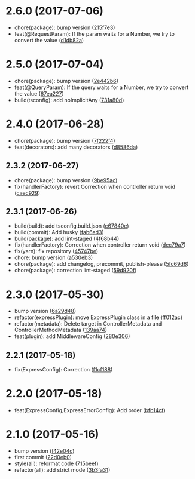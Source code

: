 <a name="2.6.0"></a>
# 2.6.0 (2017-07-06)

* chore(package): bump version ([215f7e3](https://github.com/gabliam/express/commit/215f7e3))
* feat(@RequestParam): If the param waits for a Number, we try to convert the value ([d1db82a](https://github.com/gabliam/express/commit/d1db82a))



<a name="2.5.0"></a>
# 2.5.0 (2017-07-04)

* chore(package): bump version ([2e442b6](https://github.com/gabliam/express/commit/2e442b6))
* feat(@QueryParam): If the query waits for a Number, we try to convert the value ([67ea227](https://github.com/gabliam/express/commit/67ea227))
* build(tsconfig): add noImplicitAny ([731a80d](https://github.com/gabliam/express/commit/731a80d))



<a name="2.4.0"></a>
# 2.4.0 (2017-06-28)

* chore(package): bump version ([7f222f4](https://github.com/gabliam/express/commit/7f222f4))
* feat(decorators): add many decorators ([d8586da](https://github.com/gabliam/express/commit/d8586da))



<a name="2.3.2"></a>
## 2.3.2 (2017-06-27)

* chore(package): bump version ([9be95ac](https://github.com/gabliam/express/commit/9be95ac))
* fix(handlerFactory): revert Correction when controller return void ([caec929](https://github.com/gabliam/express/commit/caec929))



<a name="2.3.1"></a>
## 2.3.1 (2017-06-26)

* build(build): add tsconfig.build.json ([c67840e](https://github.com/gabliam/express/commit/c67840e))
* build(commit): Add husky ([fab6ad3](https://github.com/gabliam/express/commit/fab6ad3))
* build(package): add lint-staged ([4f68b44](https://github.com/gabliam/express/commit/4f68b44))
* fix(handlerFactory): Correction when controller return void ([dec79a7](https://github.com/gabliam/express/commit/dec79a7))
* fix(yarn): fix repository ([45747be](https://github.com/gabliam/express/commit/45747be))
* chore: bump version ([a530eb3](https://github.com/gabliam/express/commit/a530eb3))
* chore(package): add changelog, precommit, publish-please ([5fc69d6](https://github.com/gabliam/express/commit/5fc69d6))
* chore(package): correction lint-staged ([59d920f](https://github.com/gabliam/express/commit/59d920f))



<a name="2.3.0"></a>
# 2.3.0 (2017-05-30)

* bump version ([6a29d48](https://github.com/gabliam/express/commit/6a29d48))
* refactor(expressPlugin): move ExpressPlugin class in a file ([ff012ac](https://github.com/gabliam/express/commit/ff012ac))
* refactor(metadata): Delete target in ControllerMetadata and ControllerMethodMetadata ([139aa74](https://github.com/gabliam/express/commit/139aa74))
* feat(plugin): add MiddlewareConfig ([280e306](https://github.com/gabliam/express/commit/280e306))



<a name="2.2.1"></a>
## 2.2.1 (2017-05-18)

* fix(ExpressConfig): Correction ([f1cf188](https://github.com/gabliam/express/commit/f1cf188))



<a name="2.2.0"></a>
# 2.2.0 (2017-05-18)

* feat(ExpressConfig,ExpressErrorConfig): Add order ([bfb14cf](https://github.com/gabliam/express/commit/bfb14cf))



<a name="2.1.0"></a>
# 2.1.0 (2017-05-16)

* bump version ([f42e04c](https://github.com/gabliam/express/commit/f42e04c))
* first commit ([22d0eb0](https://github.com/gabliam/express/commit/22d0eb0))
* style(all): reformat code ([715beef](https://github.com/gabliam/express/commit/715beef))
* refactor(all): add strict mode ([3b3fa31](https://github.com/gabliam/express/commit/3b3fa31))



